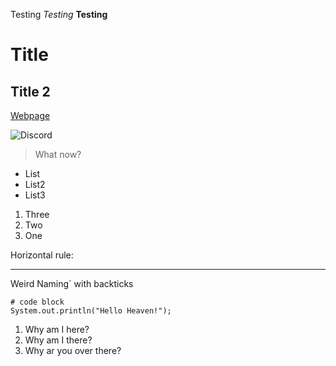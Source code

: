 Testing
*Testing*
**Testing**
# Title
## Title 2

[Webpage](https://mlin1026.github.io/cse15l-lab-reports/)

![Discord](https://techstory.in/wp-content/uploads/2021/08/discord-logo.jpg)

> What now?

* List
* List2
* List3

1. Three
2. Two
3. One

Horizontal rule:

***

Weird Naming` with backticks

```
# code block
System.out.println("Hello Heaven!");
```

1. Why am I here?
2. Why am I there?
3. Why ar you over there?